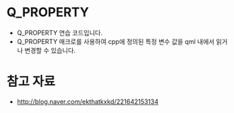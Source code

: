 # Q_PROPERTY
- Q_PROPERTY 연습 코드입니다.
- Q_PROPERTY 매크로를 사용하여 cpp에 정의된 특정 변수 값을 qml 내에서 읽거나 변경할 수 있습니다.

# 참고 자료
- http://blog.naver.com/ekthatkxkd/221642153134
